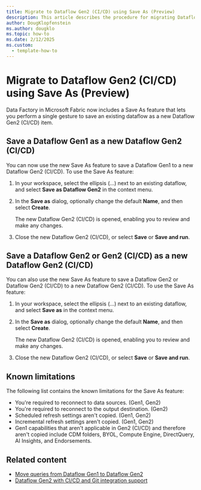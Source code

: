 ```yaml
---
title: Migrate to Dataflow Gen2 (CI/CD) using Save As (Preview)
description: This article describes the procedure for migrating Dataflow Gen1, Dataflow Gen2, and Dataflow Gen2 (CI/CD) to Dataflow Gen2 (CI/CD) in Data Factory.
author: DougKlopfenstein
ms.author: dougklo
ms.topic: how-to
ms.date: 2/12/2025
ms.custom:
  - template-how-to
---
```


# Migrate to Dataflow Gen2 (CI/CD) using Save As (Preview)

Data Factory in Microsoft Fabric now includes a Save As feature that lets you perform a single gesture to save an existing dataflow as a new Dataflow Gen2 (CI/CD) item.

## Save a Dataflow Gen1 as a new Dataflow Gen2 (CI/CD)

You can now use the new Save As feature to save a Dataflow Gen1 to a new Dataflow Gen2 (CI/CD). To use the Save As feature:

1. In your workspace, select the ellipsis (...) next to an existing dataflow, and select **Save as Dataflow Gen2** in the context menu.  

2. In the **Save as** dialog, optionally change the default **Name**, and then select **Create**.  

   The new Dataflow Gen2 (CI/CD) is opened, enabling you to review and make any changes.  

3. Close the new Dataflow Gen2 (CI/CD), or select **Save** or **Save and run**.  

## Save a Dataflow Gen2 or Gen2 (CI/CD) as a new Dataflow Gen2 (CI/CD)

You can also use the new Save As feature to save a Dataflow Gen2 or Dataflow Gen2 (CI/CD) to a new Dataflow Gen2 (CI/CD). To use the Save As feature:

1. In your workspace, select the ellipsis (...) next to an existing dataflow, and select **Save as** in the context menu.  

2. In the **Save as** dialog, optionally change the default **Name**, and then select **Create**.  

   The new Dataflow Gen2 (CI/CD) is opened, enabling you to review and make any changes.  

3. Close the new Dataflow Gen2 (CI/CD), or select **Save** or **Save and run**.  

## Known limitations

The following list contains the known limitations for the Save As feature:

* You're required to reconnect to data sources. (Gen1, Gen2)
* You're required to reconnect to the output destination. (Gen2)
* Scheduled refresh settings aren't copied. (Gen1, Gen2)
* Incremental refresh settings aren't copied. (Gen1, Gen2)
* Gen1 capabilities that aren't applicable in Gen2 (CI/CD) and therefore aren't copied include CDM folders, BYOL, Compute Engine, DirectQuery, AI Insights, and Endorsements.

## Related content

* [Move queries from Dataflow Gen1 to Dataflow Gen2](move-dataflow-gen1-to-dataflow-gen2.md)
* [Dataflow Gen2 with CI/CD and Git integration support](dataflow-gen2-cicd-and-git-integration.md)